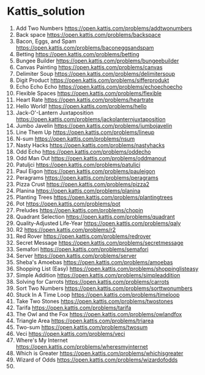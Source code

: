 # Kattis_solution
1. Add Two Numbers https://open.kattis.com/problems/addtwonumbers
2. Back space https://open.kattis.com/problems/backspace
3. Bacon, Eggs, and Spam https://open.kattis.com/problems/baconeggsandspam
4. Betting https://open.kattis.com/problems/betting
5. Bungee Builder https://open.kattis.com/problems/bungeebuilder
6. Canvas Painting https://open.kattis.com/problems/canvas
7. Delimiter Soup https://open.kattis.com/problems/delimitersoup
8. Digit Product https://open.kattis.com/problems/sifferprodukt
9. Echo Echo Echo https://open.kattis.com/problems/echoechoecho
10. Flexible Spaces https://open.kattis.com/problems/flexible
11. Heart Rate https://open.kattis.com/problems/heartrate
12. Hello World! https://open.kattis.com/problems/hello
13. Jack-O'-Lantern Juxtaposition https://open.kattis.com/problems/jackolanternjuxtaposition
14. Jumbo Javelin https://open.kattis.com/problems/jumbojavelin
15. Line Them Up https://open.kattis.com/problems/lineup
16. N-sum https://open.kattis.com/problems/nsum
17. Nasty Hacks https://open.kattis.com/problems/nastyhacks
18. Odd Echo https://open.kattis.com/problems/oddecho
19. Odd Man Out https://open.kattis.com/problems/oddmanout
20. Patuljci https://open.kattis.com/problems/patuljci
21. Paul Eigon https://open.kattis.com/problems/pauleigon
22. Peragrams https://open.kattis.com/problems/peragrams
23. Pizza Crust https://open.kattis.com/problems/pizza2
24. Planina https://open.kattis.com/problems/planina
25. Planting Trees https://open.kattis.com/problems/plantingtrees
26. Pot https://open.kattis.com/problems/pot
27. Preludes https://open.kattis.com/problems/chopin
28. Quadrant Selection https://open.kattis.com/problems/quadrant
29. Quality-Adjusted Life-Year https://open.kattis.com/problems/qaly
30. R2 https://open.kattis.com/problems/r2
31. Red Rover https://open.kattis.com/problems/redrover
32. Secret Message https://open.kattis.com/problems/secretmessage
33. Semafori https://open.kattis.com/problems/semafori
34. Server https://open.kattis.com/problems/server
35. Sheba's Amoebas https://open.kattis.com/problems/amoebas
36. Shopping List (Easy) https://open.kattis.com/problems/shoppinglisteasy
37. Simple Addition https://open.kattis.com/problems/simpleaddition
38. Solving for Carrots https://open.kattis.com/problems/carrots
39. Sort Two Numbers https://open.kattis.com/problems/sorttwonumbers
40. Stuck In A Time Loop https://open.kattis.com/problems/timeloop
41. Take Two Stones https://open.kattis.com/problems/twostones
42. Tarifa https://open.kattis.com/problems/tarifa
43. The Owl and the Fox https://open.kattis.com/problems/owlandfox
44. Triangle Area https://open.kattis.com/problems/triarea
45. Two-sum https://open.kattis.com/problems/twosum
46. Veci https://open.kattis.com/problems/veci
47. Where's My Internet https://open.kattis.com/problems/wheresmyinternet
48. Which is Greater https://open.kattis.com/problems/whichisgreater
49. Wizard of Odds https://open.kattis.com/problems/wizardofodds
50.
